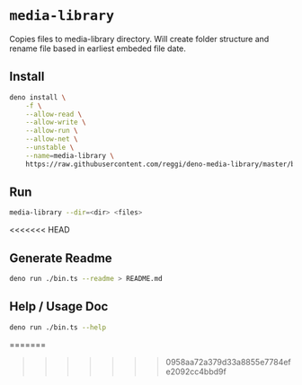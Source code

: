 
# `media-library`

Copies files to media-library directory. Will create folder structure and rename file based in earliest embeded file date.

## Install

```bash
deno install \
    -f \
    --allow-read \
    --allow-write \
    --allow-run \
    --allow-net \
    --unstable \
    --name=media-library \
    https://raw.githubusercontent.com/reggi/deno-media-library/master/bin.ts
```

## Run

```bash
media-library --dir=<dir> <files>
```
<<<<<<< HEAD

## Generate Readme

```bash
deno run ./bin.ts --readme > README.md
```

## Help / Usage Doc

```bash
deno run ./bin.ts --help 
```

=======
>>>>>>> 0958aa72a379d33a8855e7784efe2092cc4bbd9f
